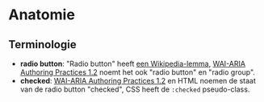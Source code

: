 <!-- @license CC0-1.0 -->

# Anatomie

## Terminologie

- **radio button**: "Radio button" heeft [een Wikipedia-lemma](https://en.wikipedia.org/wiki/Radio_button), [WAI-ARIA Authoring Practices 1.2](https://www.w3.org/TR/wai-aria-practices-1.2/#radiobutton) noemt het ook "radio button" en "radio group".
- **checked**: [WAI-ARIA Authoring Practices 1.2](https://www.w3.org/TR/wai-aria-practices-1.2/#radiobutton) en HTML noemen de staat van de radio button "checked", CSS heeft de `:checked` pseudo-class.
